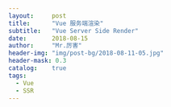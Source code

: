 ```yaml
---
layout:     post
title:      "Vue 服务端渲染"
subtitle:   "Vue Server Side Render"
date:       2018-08-15
author:     "Mr.厉害"
header-img: "img/post-bg/2018-08-11-05.jpg"
header-mask: 0.3
catalog:    true
tags:
  - Vue
  - SSR
---
```


